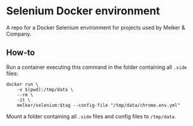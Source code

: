 # Selenium Docker environment
A repo for a Docker Selenium environment for projects used by Melker & Company.


## How-to
Run a container executing this command in the folder containing all `.side` files:

    docker run \
    	-v $(pwd):/tmp/data \
    	--rm \
    	-it \
    	melker/selenium:$tag --config-file "/tmp/data/chrome.env.yml"

Mount a folder containing all `.side` files and config files to `/tmp/data`.
